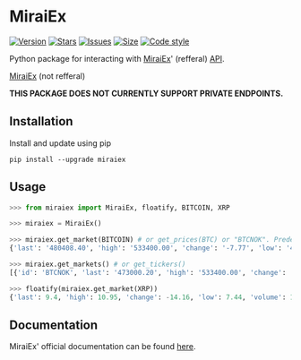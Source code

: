 # MiraiEx

[![Version](https://img.shields.io/pypi/v/miraiex.svg)](https://pypi.org/project/miraiex)
[![Stars](https://img.shields.io/github/stars/offish/miraiex.svg)](https://github.com/offish/miraiex/stargazers)
[![Issues](https://img.shields.io/github/issues/offish/miraiex.svg)](https://github.com/offish/miraiex/issues)
[![Size](https://img.shields.io/github/repo-size/offish/miraiex.svg)](https://github.com/offish/miraiex)
[![Code style](https://img.shields.io/badge/code%20style-black-000000.svg)](https://github.com/psf/black)

Python package for interacting with [MiraiEx](https://miraiex.com/affiliate/?referral=01f67b69)' (refferal) [API](https://developers.miraiex.com/#/).

[MiraiEx](https://miraiex.com) (not refferal)

**THIS PACKAGE DOES NOT CURRENTLY SUPPORT PRIVATE ENDPOINTS.**

## Installation
Install and update using pip
```text
pip install --upgrade miraiex
```

## Usage
```python
>>> from miraiex import MiraiEx, floatify, BITCOIN, XRP

>>> miraiex = MiraiEx()

>>> miraiex.get_market(BITCOIN) # or get_prices(BTC) or "BTCNOK". Predefined tickers can be found in markets.py
{'last': '480408.40', 'high': '533400.00', 'change': '-7.77', 'low': '460000.00', 'volume': '46.86'}

>>> miraiex.get_markets() # or get_tickers()
[{'id': 'BTCNOK', 'last': '473000.20', 'high': '533400.00', 'change': '-9.25', 'low': '460000.00', 'volume': '47.21'}, ...]

>>> floatify(miraiex.get_market(XRP))
{'last': 9.4, 'high': 10.95, 'change': -14.16, 'low': 7.44, 'volume': 1291258.8}
```

## Documentation
MiraiEx' official documentation can be found [here](https://developers.miraiex.com/#/README).
